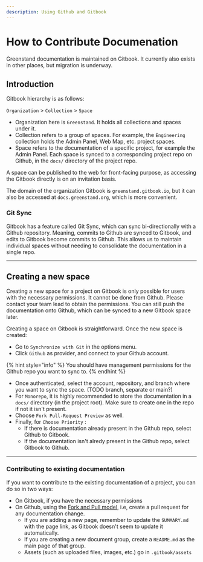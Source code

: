 ```yaml
---
description: Using Github and Gitbook
---
```


# How to Contribute Documenation

Greenstand documentation is maintained on Gitbook. It currently also exists in other places, but migration is underway.

## Introduction

Gitbook hierarchy is as follows:

`Organization` > `Collection` > `Space`

* Organization here is `Greenstand`. It holds all collections and spaces under it.
* Collection refers to a group of spaces. For example, the `Engineering` collection holds the Admin Panel, Web Map, etc. project spaces.
* Space refers to the documentation of a specific project, for example the Admin Panel. Each space is synced to a corresponding project repo on Github, in the `docs/` directory of the project repo.

A space can be published to the web for front-facing purpose, as accessing the Gitbook directly is on an invitation basis.&#x20;

The domain of the organization Gitbook is `greenstand.gitbook.io`, but it can also be accessed at `docs.greenstand.org`, which is more convenient.&#x20;

### Git Sync

Gitbook has a feature called Git Sync, which can sync bi-directionally with a Github repository. Meaning, commits to Github are synced to Gitbook, and edits to Gitbook become commits to Github. This allows us to maintain individual spaces without needing to consolidate the documentation in a single repo.

***

## Creating a new space

Creating a new space for a project on Gitbook is only possible for users with the necessary permissions. It cannot be done from Github. Please contact your team lead to obtain the permissions. You can still push the documentation onto Github, which can be synced to a new Gitbook space later.

Creating a space on Gitbook is straightforward. Once the new space is created:&#x20;

* Go to `Synchronize with Git` in the options menu.
* Click `Github` as provider, and connect to your Github account.

{% hint style="info" %}
You should have management permissions for the Github repo you want to sync to.
{% endhint %}

* Once authenticated, select the account, repository, and branch where you want to sync the space. (TODO branch, separate or main?)
* For `Monorepo`, it is highly recommended to store the documentation in a `docs/` directory (in the project root). Make sure to create one in the repo if not it isn't present.
* Choose `Fork Pull-Request Preview` as well.
* Finally, for `Choose Priority` :
  * If there is documentation already present in the Github repo, select Github to Gitbook.
  * If the documentation isn't alredy present in the Github repo, select Gitbook to Github.

***

### Contributing to existing documentation

If you want to contribute to the existing documentation of a project, you can do so in two ways:

* On Gitbook, if you have the necessary permissions
* On Github, using the [Fork and Pull model](https://gist.github.com/Chaser324/ce0505fbed06b947d962), i.e, create a pull request for any documentation change.
  * If you are adding a new page, remember to update the `SUMMARY.md` with the page link, as Gitbook doesn't seem to update it automatically.
  * If you are creating a new document group, create a `README.md` as the main page of that group.
  * Assets (such as uploaded files, images, etc.) go in `.gitbook/assets`
